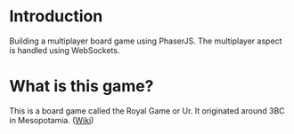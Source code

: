 # Introduction
Building a multiplayer board game using PhaserJS. The multiplayer aspect is handled using WebSockets.

# What is this game?
This is a board game called the Royal Game or Ur. It originated around 3BC in Mesopotamia. (<a href="https://en.wikipedia.org/wiki/Royal_Game_of_Ur" target="_blank">Wiki</a>)
